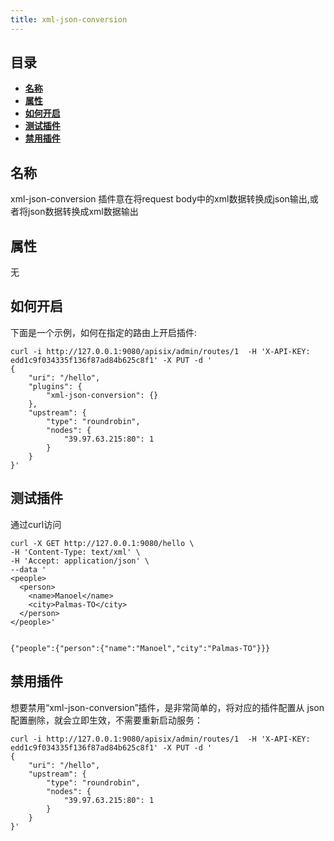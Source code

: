 ```yaml
---
title: xml-json-conversion
---
```



<!--
#
# Licensed to the Apache Software Foundation (ASF) under one or more
# contributor license agreements.  See the NOTICE file distributed with
# this work for additional information regarding copyright ownership.
# The ASF licenses this file to You under the Apache License, Version 2.0
# (the "License"); you may not use this file except in compliance with
# the License.  You may obtain a copy of the License at
#
#     http://www.apache.org/licenses/LICENSE-2.0
#
# Unless required by applicable law or agreed to in writing, software
# distributed under the License is distributed on an "AS IS" BASIS,
# WITHOUT WARRANTIES OR CONDITIONS OF ANY KIND, either express or implied.
# See the License for the specific language governing permissions and
# limitations under the License.
#
-->

## 目录

- [**名称**](#名称)
- [**属性**](#属性)
- [**如何开启**](#如何开启)
- [**测试插件**](#测试插件)
- [**禁用插件**](#禁用插件)


## 名称

xml-json-conversion 插件意在将request body中的xml数据转换成json输出,或者将json数据转换成xml数据输出

## 属性

无

## 如何开启

下面是一个示例，如何在指定的路由上开启插件:

```shell
curl -i http://127.0.0.1:9080/apisix/admin/routes/1  -H 'X-API-KEY: edd1c9f034335f136f87ad84b625c8f1' -X PUT -d '
{
    "uri": "/hello",
    "plugins": {
        "xml-json-conversion": {}
    },
    "upstream": {
        "type": "roundrobin",
        "nodes": {
            "39.97.63.215:80": 1
        }
    }
}'
```

## 测试插件

通过curl访问

```shell
curl -X GET http://127.0.0.1:9080/hello \
-H 'Content-Type: text/xml' \
-H 'Accept: application/json' \
--data '
<people>
  <person>
    <name>Manoel</name>
    <city>Palmas-TO</city>
  </person>
</people>'


{"people":{"person":{"name":"Manoel","city":"Palmas-TO"}}}
```

## 禁用插件

想要禁用“xml-json-conversion”插件，是非常简单的，将对应的插件配置从 json 配置删除，就会立即生效，不需要重新启动服务：

```shell
curl -i http://127.0.0.1:9080/apisix/admin/routes/1  -H 'X-API-KEY: edd1c9f034335f136f87ad84b625c8f1' -X PUT -d '
{
    "uri": "/hello",
    "upstream": {
        "type": "roundrobin",
        "nodes": {
            "39.97.63.215:80": 1
        }
    }
}'
```